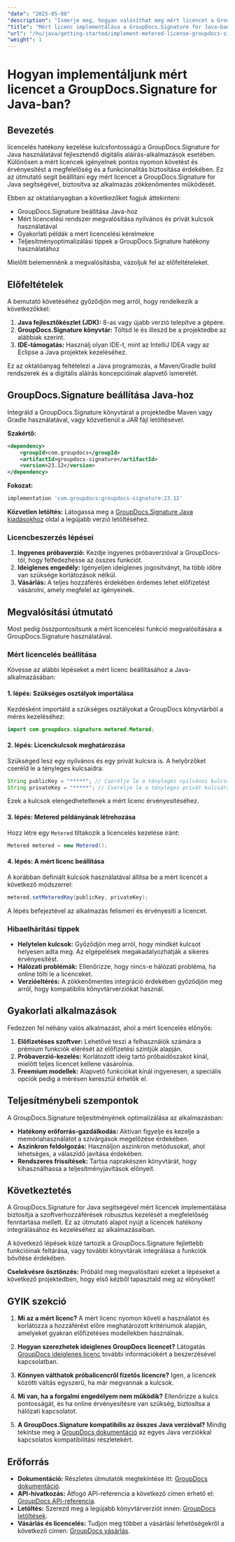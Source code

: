 ```yaml
---
"date": "2025-05-08"
"description": "Ismerje meg, hogyan valósíthat meg mért licencet a GroupDocs.Signature for Java segítségével. Ez az útmutató a beállítást, az integrációt és a bevált gyakorlatokat ismerteti."
"title": "Mért licenc implementálása a GroupDocs.Signature for Java-ban – lépésről lépésre útmutató"
"url": "/hu/java/getting-started/implement-metered-license-groupdocs-signature-java/"
"weight": 1
---
```


# Hogyan implementáljunk mért licencet a GroupDocs.Signature for Java-ban?

## Bevezetés

licencelés hatékony kezelése kulcsfontosságú a GroupDocs.Signature for Java használatával fejlesztendő digitális aláírás-alkalmazások esetében. Különösen a mért licencek igényelnek pontos nyomon követést és érvényesítést a megfelelőség és a funkcionalitás biztosítása érdekében. Ez az útmutató segít beállítani egy mért licencet a GroupDocs.Signature for Java segítségével, biztosítva az alkalmazás zökkenőmentes működését.

Ebben az oktatóanyagban a következőket fogjuk áttekinteni:
- GroupDocs.Signature beállítása Java-hoz
- Mért licencelési rendszer megvalósítása nyilvános és privát kulcsok használatával
- Gyakorlati példák a mért licencelési kérelmekre
- Teljesítményoptimalizálási tippek a GroupDocs.Signature hatékony használatához

Mielőtt belemennénk a megvalósításba, vázoljuk fel az előfeltételeket.

## Előfeltételek

A bemutató követéséhez győződjön meg arról, hogy rendelkezik a következőkkel:
1. **Java fejlesztőkészlet (JDK):** 8-as vagy újabb verzió telepítve a gépére.
2. **GroupDocs.Signature könyvtár:** Töltsd le és illeszd be a projektedbe az alábbiak szerint.
3. **IDE-támogatás:** Használj olyan IDE-t, mint az IntelliJ IDEA vagy az Eclipse a Java projektek kezeléséhez.

Ez az oktatóanyag feltételezi a Java programozás, a Maven/Gradle build rendszerek és a digitális aláírás koncepcióinak alapvető ismeretét.

## GroupDocs.Signature beállítása Java-hoz

Integráld a GroupDocs.Signature könyvtárat a projektedbe Maven vagy Gradle használatával, vagy közvetlenül a JAR fájl letöltésével.

**Szakértő:**
```xml
<dependency>
    <groupId>com.groupdocs</groupId>
    <artifactId>groupdocs-signature</artifactId>
    <version>23.12</version>
</dependency>
```

**Fokozat:**
```gradle
implementation 'com.groupdocs:groupdocs-signature:23.12'
```

**Közvetlen letöltés:** Látogassa meg a [GroupDocs.Signature Java kiadásokhoz](https://releases.groupdocs.com/signature/java/) oldal a legújabb verzió letöltéséhez.

### Licencbeszerzés lépései

1. **Ingyenes próbaverzió:** Kezdje ingyenes próbaverzióval a GroupDocs-tól, hogy felfedezhesse az összes funkciót.
2. **Ideiglenes engedély:** Igényeljen ideiglenes jogosítványt, ha több időre van szüksége korlátozások nélkül.
3. **Vásárlás:** A teljes hozzáférés érdekében érdemes lehet előfizetést vásárolni, amely megfelel az igényeinek.

## Megvalósítási útmutató

Most pedig összpontosítsunk a mért licencelési funkció megvalósítására a GroupDocs.Signature használatával.

### Mért licencelés beállítása

Kövesse az alábbi lépéseket a mért licenc beállításához a Java-alkalmazásában:

#### 1. lépés: Szükséges osztályok importálása
Kezdésként importáld a szükséges osztályokat a GroupDocs könyvtárból a mérés kezeléséhez:
```java
import com.groupdocs.signature.metered.Metered;
```

#### 2. lépés: Licenckulcsok meghatározása
Szükséged lesz egy nyilvános és egy privát kulcsra is. A helyőrzőket cseréld le a tényleges kulcsaidra:
```java
String publicKey = "*****"; // Cserélje le a tényleges nyilvános kulcsára
String privateKey = "*****"; // Cserélje le a tényleges privát kulcsára
```
Ezek a kulcsok elengedhetetlenek a mért licenc érvényesítéséhez.

#### 3. lépés: Metered példányának létrehozása
Hozz létre egy `Metered` tiltakozik a licencelés kezelése iránt:
```java
Metered metered = new Metered();
```

#### 4. lépés: A mért licenc beállítása
A korábban definiált kulcsok használatával állítsa be a mért licencét a következő módszerrel:
```java
metered.setMeteredKey(publicKey, privateKey);
```
A lépés befejeztével az alkalmazás felismeri és érvényesíti a licencet.

### Hibaelhárítási tippek
- **Helytelen kulcsok:** Győződjön meg arról, hogy mindkét kulcsot helyesen adta meg. Az elgépelések megakadályozhatják a sikeres érvényesítést.
- **Hálózati problémák:** Ellenőrizze, hogy nincs-e hálózati probléma, ha online tölti le a licenceket.
- **Verzióeltérés:** A zökkenőmentes integráció érdekében győződjön meg arról, hogy kompatibilis könyvtárverziókat használ.

## Gyakorlati alkalmazások

Fedezzen fel néhány valós alkalmazást, ahol a mért licencelés előnyös:
1. **Előfizetéses szoftver:** Lehetővé teszi a felhasználók számára a prémium funkciók elérését az előfizetési szintjük alapján.
2. **Próbaverzió-kezelés:** Korlátozott ideig tartó próbaidőszakot kínál, mielőtt teljes licencet kellene vásárolnia.
3. **Freemium modellek:** Alapvető funkciókat kínál ingyenesen, a speciális opciók pedig a mérésen keresztül érhetők el.

## Teljesítménybeli szempontok
A GroupDocs.Signature teljesítményének optimalizálása az alkalmazásban:
- **Hatékony erőforrás-gazdálkodás:** Aktívan figyelje és kezelje a memóriahasználatot a szivárgások megelőzése érdekében.
- **Aszinkron feldolgozás:** Használjon aszinkron metódusokat, ahol lehetséges, a válaszidő javítása érdekében.
- **Rendszeres frissítések:** Tartsa naprakészen könyvtárát, hogy kihasználhassa a teljesítményjavítások előnyeit.

## Következtetés

A GroupDocs.Signature for Java segítségével mért licencek implementálása biztosítja a szoftverhozzáférések robusztus kezelését a megfelelőség fenntartása mellett. Ez az útmutató alapot nyújt a licencek hatékony integrálásához és kezeléséhez az alkalmazásaiban.

A következő lépések közé tartozik a GroupDocs.Signature fejlettebb funkcióinak feltárása, vagy további könyvtárak integrálása a funkciók bővítése érdekében.

**Cselekvésre ösztönzés:** Próbáld meg megvalósítani ezeket a lépéseket a következő projektedben, hogy első kézből tapasztald meg az előnyöket!

## GYIK szekció

1. **Mi az a mért licenc?**
   A mért licenc nyomon követi a használatot és korlátozza a hozzáférést előre meghatározott kritériumok alapján, amelyeket gyakran előfizetéses modellekben használnak.

2. **Hogyan szerezhetek ideiglenes GroupDocs licencet?**
   Látogatás [GroupDocs ideiglenes licenc](https://purchase.groupdocs.com/temporary-license/) további információkért a beszerzésével kapcsolatban.

3. **Könnyen válthatok próbalicencről fizetős licencre?**
   Igen, a licencek közötti váltás egyszerű, ha már megvannak a kulcsok.

4. **Mi van, ha a forgalmi engedélyem nem működik?**
   Ellenőrizze a kulcs pontosságát, és ha online érvényesítésre van szükség, biztosítsa a hálózati kapcsolatot.

5. **A GroupDocs.Signature kompatibilis az összes Java verzióval?**
   Mindig tekintse meg a [GroupDocs dokumentáció](https://docs.groupdocs.com/signature/java/) az egyes Java verziókkal kapcsolatos kompatibilitási részletekért.

## Erőforrás
- **Dokumentáció:** Részletes útmutatók megtekintése itt: [GroupDocs dokumentáció](https://docs.groupdocs.com/signature/java/).
- **API-hivatkozás:** Átfogó API-referencia a következő címen érhető el: [GroupDocs API-referencia](https://reference.groupdocs.com/signature/java/).
- **Letöltés:** Szerezd meg a legújabb könyvtárverziót innen: [GroupDocs letöltések](https://releases.groupdocs.com/signature/java/).
- **Vásárlás és licencelés:** Tudjon meg többet a vásárlási lehetőségekről a következő címen: [GroupDocs vásárlás](https://purchase.groupdocs.com/buy).